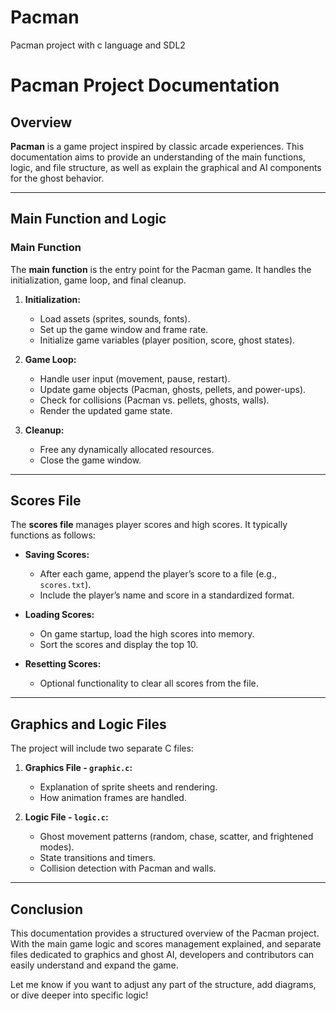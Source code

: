 # Pacman
Pacman project with c language and SDL2


# Pacman Project Documentation

## Overview

**Pacman** is a game project inspired by classic arcade experiences. This documentation aims to provide an understanding of the main functions, logic, and file structure, as well as explain the graphical and AI components for the ghost behavior.

---

## Main Function and Logic

### Main Function

The **main function** is the entry point for the Pacman game. It handles the initialization, game loop, and final cleanup.

1. **Initialization:**

   - Load assets (sprites, sounds, fonts).
   - Set up the game window and frame rate.
   - Initialize game variables (player position, score, ghost states).

2. **Game Loop:**

   - Handle user input (movement, pause, restart).
   - Update game objects (Pacman, ghosts, pellets, and power-ups).
   - Check for collisions (Pacman vs. pellets, ghosts, walls).
   - Render the updated game state.

3. **Cleanup:**

   - Free any dynamically allocated resources.
   - Close the game window.

---

## Scores File

The **scores file** manages player scores and high scores. It typically functions as follows:

- **Saving Scores:**

  - After each game, append the player’s score to a file (e.g., `scores.txt`).
  - Include the player’s name and score in a standardized format.

- **Loading Scores:**

  - On game startup, load the high scores into memory.
  - Sort the scores and display the top 10.

- **Resetting Scores:**

  - Optional functionality to clear all scores from the file.

---

## Graphics and Logic Files

The project will include two separate C files:

1. **Graphics File - `graphic.c`:**

   - Explanation of sprite sheets and rendering.
   - How animation frames are handled.

2. **Logic File - `logic.c`:**

   - Ghost movement patterns (random, chase, scatter, and frightened modes).
   - State transitions and timers.
   - Collision detection with Pacman and walls.

---

## Conclusion

This documentation provides a structured overview of the Pacman project. With the main game logic and scores management explained, and separate files dedicated to graphics and ghost AI, developers and contributors can easily understand and expand the game.

Let me know if you want to adjust any part of the structure, add diagrams, or dive deeper into specific logic!

